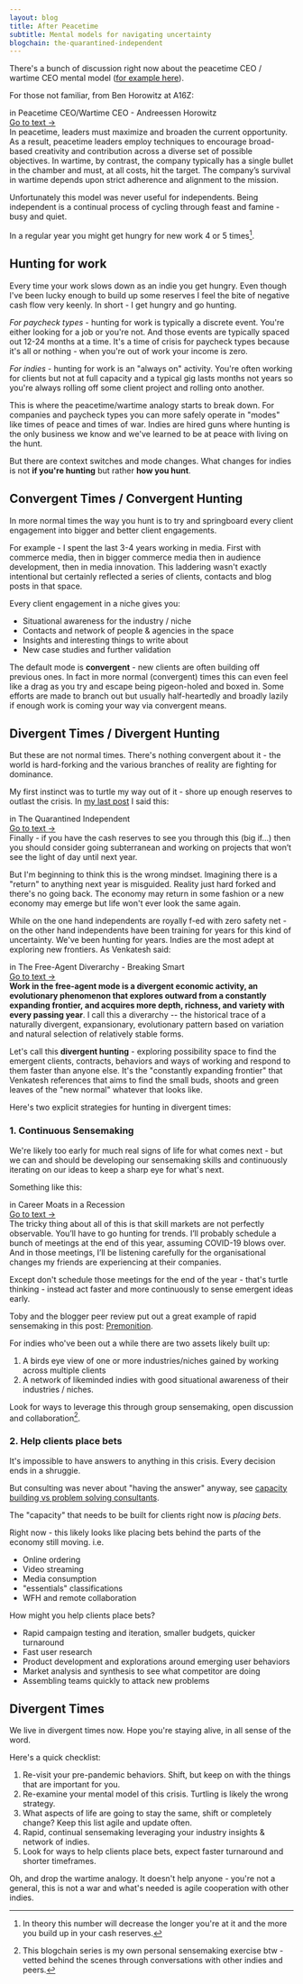 ```yaml
---
layout: blog
title: After Peacetime
subtitle: Mental models for navigating uncertainty
blogchain: the-quarantined-independent
---
```


There's a bunch of discussion right now about the peacetime CEO / wartime CEO mental model ([for example here](https://taylorpearson.me/crisis-management-plan/)).

For those not familiar, from Ben Horowitz at A16Z:

<link rel="stylesheet" href="https://files-anyn4ju8u.now.sh/quote.css" type="text/css">
<div class="portal-container">
<div class="portal-head">
<div class="portal-metadata">
<div class="portal-title">
<div class="portal-author"></div>
<div class="title-wrapper">in <span class="portal-text-title">Peacetime CEO/Wartime CEO - Andreessen Horowitz</span></div>
</div>              
</div>
<div class="portal-backlink"><a target="_blank" href="https://a16z.com/2011/04/14/peacetime-ceowartime-ceo-2/" class="portal-arrow">Go to text <span class="right-arrow">→</span></a></div>
</div>
<div id="portal-parent-{{include.anchor}}" class="portal-parent">
<div class="portal-content">In peacetime, leaders must maximize and broaden the current opportunity. As a result, peacetime leaders employ techniques to encourage broad-based creativity and contribution across a diverse set of possible objectives. In wartime, by contrast, the company typically has a single bullet in the chamber and must, at all costs, hit the target. The company’s survival in wartime depends upon strict adherence and alignment to the mission.
</div>       
</div>    
</div>

Unfortunately this model was never useful for independents. Being independent is a continual process of cycling through feast and famine - busy and quiet.

In a regular year you might get hungry for new work 4 or 5 times[^exp].

[^exp]: In theory this number will decrease the longer you're at it and the more you build up in your cash reserves.

## Hunting for work

Every time your work slows down as an indie you get hungry. Even though I've been lucky enough to build up some reserves I feel the bite of negative cash flow very keenly. In short - I get hungry and go hunting.

*For paycheck types* - hunting for work is typically a discrete event. You're either looking for a job or you're not. And those events are typically spaced out 12-24 months at a time. It's a time of crisis for paycheck types because it's all or nothing - when you're out of work your income is zero.

*For indies* - hunting for work is an "always on" activity. You're often working for clients but not at full capacity and a typical gig lasts months not years so you're always rolling off some client project and rolling onto another.

This is where the peacetime/wartime analogy starts to break down. For companies and paycheck types you can more safely operate in "modes" like times of peace and times of war. Indies are hired guns where hunting is the only business we know and we've learned to be at peace with living on the hunt.

But there are context switches and mode changes. What changes for indies is not **if you're hunting** but rather **how you hunt**.

## Convergent Times / Convergent Hunting

In more normal times the way you hunt is to try and springboard every client engagement into bigger and better client engagements.

For example - I spent the last 3-4 years working in media. First with commerce media, then in bigger commerce media then in audience development, then in media innovation. This laddering wasn't exactly intentional but certainly reflected a series of clients, contacts and blog posts in that space.

Every client engagement in a niche gives you:

- Situational awareness for the industry / niche
- Contacts and network of people & agencies in the space
- Insights and interesting things to write about
- New case studies and further validation

The default mode is **convergent** - new clients are often building off previous ones. In fact in more normal (convergent) times this can even feel like a drag as you try and escape being pigeon-holed and boxed in. Some efforts are made to branch out but usually half-heartedly and broadly lazily if enough work is coming your way via convergent means.

## Divergent Times / Divergent Hunting

But these are not normal times. There's nothing convergent about it - the world is hard-forking and the various branches of reality are fighting for dominance.

My first instinct was to turtle my way out of it - shore up enough reserves to outlast the crisis. In [my last post](https://tomcritchlow.com/2020/04/08/the-quarantined-independent/) I said this:

<link rel="stylesheet" href="https://files-anyn4ju8u.now.sh/quote.css" type="text/css">
<div class="portal-container">
<div class="portal-head">
<div class="portal-metadata">
<div class="portal-title">
<div class="portal-author"></div>
<div class="title-wrapper">in <span class="portal-text-title">The Quarantined Independent</span></div>
</div>              
</div>
<div class="portal-backlink"><a target="_blank" href="https://tomcritchlow.com/2020/04/08/the-quarantined-independent/" class="portal-arrow">Go to text <span class="right-arrow">→</span></a></div>
</div>
<div id="portal-parent-{{include.anchor}}" class="portal-parent">
<div class="portal-content">Finally - if you have the cash reserves to see you through this (big if…) then you should consider going subterranean and working on projects that won’t see the light of day until next year.
</div>       
</div>    
</div>

But I'm beginning to think this is the wrong mindset. Imagining there is a "return" to anything next year is misguided. Reality just hard forked and there's no going back. The economy may return in some fashion or a new economy may emerge but life won't ever look the same again.

While on the one hand independents are royally f-ed with zero safety net - on the other hand independents have been training for years for this kind of uncertainty. We've been hunting for years. Indies are the most adept at exploring new frontiers. As Venkatesh said:

<link rel="stylesheet" href="https://files-anyn4ju8u.now.sh/quote.css" type="text/css">
<div class="portal-container">
<div class="portal-head">
<div class="portal-metadata">
<div class="portal-title">
<div class="portal-author"></div>
<div class="title-wrapper">in <span class="portal-text-title">The Free-Agent Diverarchy - Breaking Smart</span></div>
</div>              
</div>
<div class="portal-backlink"><a target="_blank" href="https://breakingsmart.substack.com/p/the-free-agent-diverarchy" class="portal-arrow">Go to text <span class="right-arrow">→</span></a></div>
</div>
<div id="portal-parent-{{include.anchor}}" class="portal-parent">
<div class="portal-content"><strong>Work&nbsp;in the free-agent mode is a divergent economic activity, an evolutionary phenomenon that explores outward from a constantly expanding frontier,&nbsp;and acquires more depth, richness, and variety with every passing year</strong>. I call this a diverarchy -- the historical trace of a naturally divergent, expansionary, evolutionary pattern based on variation and natural selection of relatively stable forms.</div>       
</div>    
</div>

Let's call this **divergent hunting** - exploring possibility space to find the emergent clients, contracts, behaviors and ways of working and respond to them faster than anyone else. It's the "constantly expanding frontier" that Venkatesh references that aims to find the small buds, shoots and green leaves of the "new normal" whatever that looks like.

Here's two explicit strategies for hunting in divergent times:

### 1. Continuous Sensemaking

We're likely too early for much real signs of life for what comes next - but we can and should be developing our sensemaking skills and continuously iterating on our ideas to keep a sharp eye for what's next.

Something like this:

<link rel="stylesheet" href="https://files-anyn4ju8u.now.sh/quote.css" type="text/css">
<div class="portal-container">
<div class="portal-head">
<div class="portal-metadata">
<div class="portal-title">
<div class="portal-author"></div>
<div class="title-wrapper">
in <span class="portal-text-title">Career Moats in a Recession</span>
</div>
</div>              
</div>
<div class="portal-backlink"><a target="_blank" href="https://commoncog.com/blog/career-moats-in-recession/" class="portal-arrow">Go to text <span class="right-arrow">→</span></a></div>
</div>
<div id="portal-parent-{{include.anchor}}" class="portal-parent">
<div class="portal-content">The tricky thing about all of this is that skill markets are not perfectly observable. You’ll have to go hunting for trends. I’ll probably schedule a bunch of meetings at the end of this year, assuming COVID-19 blows over. And in those meetings, I’ll be listening carefully for the organisational changes my friends are experiencing at their companies.</div>       
</div>    
</div>

Except don't schedule those meetings for the end of the year - that's turtle thinking - instead act faster and more continuously to sense emergent ideas early.

<blockquote class='twitter-tweet' data-conversation='none'><a href='https://twitter.com/vaughn_tan/status/1249257171424022529'></a></blockquote> <script async src='https://platform.twitter.com/widgets.js' charset='utf-8'></script>

Toby and the blogger peer review put out a great example of rapid sensemaking in this post: [Premonition](https://subpixel.space/entries/premonition/).

For indies who've been out a while there are two assets likely built up:

1. A birds eye view of one or more industries/niches gained by working across multiple clients
2. A network of likeminded indies with good situational awareness of their industries / niches.

Look for ways to leverage this through group sensemaking, open discussion and collaboration[^meta].

[^meta]: This blogchain series is my own personal sensemaking exercise btw - vetted behind the scenes through conversations with other indies and peers.

### 2. Help clients place bets

It's impossible to have answers to anything in this crisis. Every decision ends in a shruggie.

But consulting was never about "having the answer" anyway, see [capacity building vs problem solving consultants](https://tomcritchlow.com/2019/12/06/blocking-unblocking-clients/#consultant-as-capacity-builder).

The "capacity" that needs to be built for clients right now is *placing bets*.

Right now - this likely looks like placing bets behind the parts of the economy still moving. i.e.

- Online ordering
- Video streaming
- Media consumption
- "essentials" classifications
- WFH and remote collaboration

How might you help clients place bets?

- Rapid campaign testing and iteration, smaller budgets, quicker turnaround
- Fast user research
- Product development and explorations around emerging user behaviors
- Market analysis and synthesis to see what competitor are doing
- Assembling teams quickly to attack new problems

## Divergent Times

We live in divergent times now. Hope you're staying alive, in all sense of the word.

Here's a quick checklist:

1. Re-visit your pre-pandemic behaviors. Shift, but keep on with the things that are important for you.
2. Re-examine your mental model of this crisis. Turtling is likely the wrong strategy.
3. What aspects of life are going to stay the same, shift or completely change? Keep this list agile and update often.
4. Rapid, continual sensemaking leveraging your industry insights & network of indies.
5. Look for ways to help clients place bets, expect faster turnaround and shorter timeframes.

Oh, and drop the wartime analogy. It doesn't help anyone -  you're not a general, this is not a war and what's needed is agile cooperation with other indies.